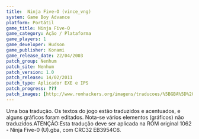 ```yaml
---
title:  Ninja Five-O (vince_vng)
system: Game Boy Advance
platform: Portátil
game_title: Ninja Five-O
game_category: Ação / Plataforma
game_players: 1
game_developer: Hudson
game_publisher: Konami
game_release_date: 22/04/2003
patch_group: Nenhum
patch_site: Nenhum
patch_version: 1.0
patch_release: 14/02/2011
patch_type: Aplicador EXE e IPS
patch_progress: ???
patch_images: [http://www.romhackers.org/imagens/traducoes/%5BGBA%5D%20Ninja%20Five-0%20-%20vince_vng%20-%201.png,http://www.romhackers.org/imagens/traducoes/%5BGBA%5D%20Ninja%20Five-0%20-%20vince_vng%20-%202.png,http://www.romhackers.org/imagens/traducoes/%5BGBA%5D%20Ninja%20Five-0%20-%20vince_vng%20-%203.png]
---
```

Uma boa tradução. Os textos do jogo estão traduzidos e acentuados, e alguns gráficos foram editados. Nota-se vários elementos (gráficos) não traduzidos.ATENÇÃO:Esta tradução deve ser aplicada na ROM original 1062 - Ninja Five-0 (U).gba, com CRC32 EB3954C6.